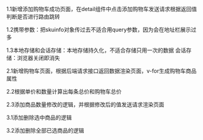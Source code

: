 1.1新增添加购物车成功页面，在detail组件中点击添加购物车发送请求根据返回值判断是否进行路由跳转

1.2携带参数：把skuinfo对象传过去不适合用query参数，因为会在地址栏展示过多

1.3本地存储和会话存储：本地存储持久化，不适合存储只用一次的数据
					 会话存储：浏览器关闭即消失

2.1新增购物车页面，根据后端请求接口返回数据渲染页面，v-for生成购物车商品属性

2.2根据单价和数量计算出每条总价和购物车总价

2.3添加商品数量修改的逻辑，并根据修改后的值发送请求渲染页面

3.1添加删除选中商品的逻辑

3.2添加删除全部已选商品的逻辑

